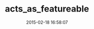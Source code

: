 ---
layout: post
title:  "acts_as_featureable"
repo:   "kainage/acts_as_featureable"
date:   2015-02-18 16:58:07
gemurl: https://github.com/kainage/acts_as_featureable
---